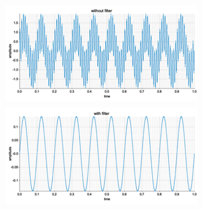 ![butter_without_filter](examples/plots/butter_without_filter.png)

![butter_with_filter](examples/plots/butter_with_filter.png)
